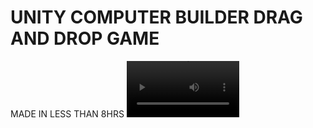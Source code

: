 # UNITY COMPUTER BUILDER DRAG AND DROP GAME
MADE IN LESS THAN 8HRS
<video src='[https://youtu.be/KZf0hTzjUKE](https://www.youtube.com/watch?v=KZf0hTzjUKE)https://www.youtube.com/watch?v=KZf0hTzjUKE' width=180/>
